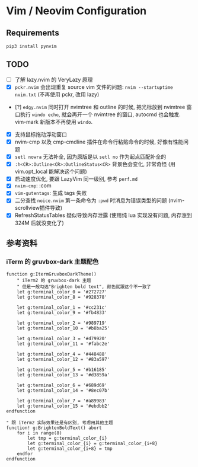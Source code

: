 # Vim / Neovim Configuration

## Requirements
    pip3 install pynvim

## TODO
- [ ] 了解 lazy.nvim 的 VeryLazy 原理
- [x] `pckr.nvim` 会出现重复 source vim 文件的问题: `nvim --startuptime nvim.txt` (不再使用 pckr, 改用 lazy)
- [?] `edgy.nvim` 同时打开 nvimtree 和 outline 的时候, 把光标放到 nvimtree 窗口执行 `windo echo`, 就会再开一个 nvimtree 的窗口, autocmd 也会触发. vim-mark 新版本不再使用 `windo`.
- [x] 支持鼠标拖动浮动窗口
- [x] nvim-cmp 以及 cmp-cmdline 插件在命令行粘贴命令的时候, 好像有性能问题
- [x] `setl nowra` 无法补全, 因为原版是以 `setl no` 作为起点匹配补全的
- [x] `:h<CR>:Outline<CR>:OutlineStatus<CR>` 背景色会变化, 非常奇怪 (用 vim.opt_local 能解决这个问题)
- [x] 启动速度优化, 要跟 LazyVim 同一级别, 参考 `perf.md`
- [x] `nvim-cmp`: :com<Tab><C-a><C-e>
- [x] `vim-gutentags`: 生成 tags 失败
- [x] 二分查找 `noice.nvim` 第一条命令为 `:pwd` 时消息为错误类型的问题 (nvim-scrollview插件导致)
- [x] RefreshStatusTables 疑似导致内存泄露 (使用纯 lua 实现没有问题, 内存涨到 324M 后就没变化了)

## 参考资料

### iTerm 的 gruvbox-dark 主题配色
```vim
function g:ItermGruvboxDarkTheme()
    " iTerm2 的 gruvbox-dark 主题
    " 但是一般勾选"Brighten bold text", 颜色就跟这个不一致了
    let g:terminal_color_0 = '#272727'
    let g:terminal_color_8 = '#928378'

    let g:terminal_color_1 = '#cc231c'
    let g:terminal_color_9 = '#fb4833'

    let g:terminal_color_2 = '#989719'
    let g:terminal_color_10 = '#b8ba25'

    let g:terminal_color_3 = '#d79920'
    let g:terminal_color_11 = '#fabc2e'

    let g:terminal_color_4 = '#448488'
    let g:terminal_color_12 = '#83a597'

    let g:terminal_color_5 = '#b16185'
    let g:terminal_color_13 = '#d3859a'

    let g:terminal_color_6 = '#689d69'
    let g:terminal_color_14 = '#8ec07b'

    let g:terminal_color_7 = '#a89983'
    let g:terminal_color_15 = '#ebdbb2'
endfunction

" 跟 iTerm2 实际效果还是有区别, 考虑用其他主题
function! g:BrightenBoldText() abort
    for i in range(8)
        let tmp = g:terminal_color_{i}
        let g:terminal_color_{i} = g:terminal_color_{i+8}
        let g:terminal_color_{i+8} = tmp
    endfor
endfunction
```
